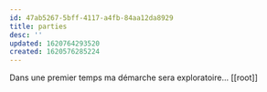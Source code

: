 ```yaml
---
id: 47ab5267-5bff-4117-a4fb-84aa12da8929
title: parties
desc: ''
updated: 1620764293520
created: 1620576285224
---
```

Dans une premier temps ma démarche sera exploratoire...
[[root]] 